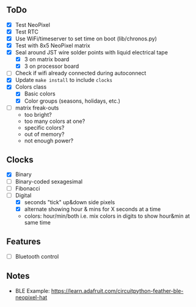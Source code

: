 ## ToDo
* [x] Test NeoPixel
* [x] Test RTC
* [x] Use WiFi/timeserver to set time on boot (lib/chronos.py)
* [x] Test with 8x5 NeoPixel matrix
* [x] Seal around JST wire solder points with liquid electrical tape
    - [x] 3 on matrix board
    - [x] 3 on processor board
* [ ] Check if wifi already connected during autoconnect
* [x] Update `make install` to include `clocks`
* [x] Colors class
  - [x] Basic colors
  - [x] Color groups (seasons, holidays, etc.)
* [ ] matrix freak-outs
  - too bright?
  - too many colors at one?
  - specific colors?
  - out of memory?
  - not enough power?

## Clocks
* [x] Binary
* [ ] Binary-coded sexagesimal
* [ ] Fibonacci
* [ ] Digital
  - [x] seconds "tick" up&down side pixels
  - [x] alternate showing hour & mins for X seconds at a time
  - colors: hour/min/both i.e. mix colors in digits to show hour&min at same time

## Features
* [ ] Bluetooth control

## Notes
* BLE Example: https://learn.adafruit.com/circuitpython-feather-ble-neopixel-hat

